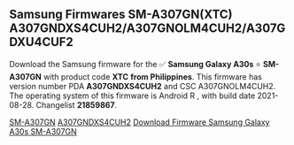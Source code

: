 <h2>Samsung Firmwares SM-A307GN(XTC) A307GNDXS4CUH2/A307GNOLM4CUH2/A307GDXU4CUF2</h2>
Download the Samsung firmware for the ✅ <strong>Samsung Galaxy A30s </strong> ⭐ <strong>SM-A307GN</strong> with product code <strong>XTC</strong> <strong> from Philippines</strong>. This firmware has version number PDA <strong>A307GNDXS4CUH2</strong> and CSC A307GNOLM4CUH2. The operating system of this firmware is Android R , with build date 2021-08-28. Changelist <strong>21859867</strong>.


[SM-A307GN](https://samfirm.shop/samsung/model/SM-A307GN)
[A307GNDXS4CUH2](https://samfirm.shop/samsung/pda/A307GNDXS4CUH2)
[Download Firmware Samsung Galaxy A30s SM-A307GN](https://samfirm.shop/samsung/firmware/451714)
